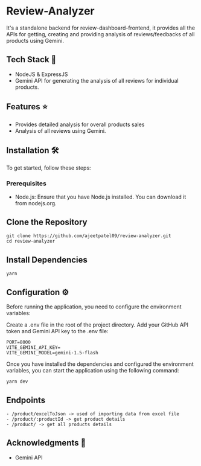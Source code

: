 # Review-Analyzer

It's a standalone backend for review-dashboard-frontend, it provides all the APIs for getting, creating and providing analysis of reviews/feedbacks of all products using Gemini.

## Tech Stack 🚀

- NodeJS & ExpressJS
- Gemini API for generating the analysis of all reviews for individual products.

## Features ⭐
- Provides detailed analysis for overall products sales
- Analysis of all reviews using Gemini.

## Installation 🛠️
To get started, follow these steps:

### Prerequisites
- Node.js: Ensure that you have Node.js installed. You can download it from nodejs.org.

## Clone the Repository
```
git clone https://github.com/ajeetpatel09/review-analyzer.git
cd review-analyzer
```

## Install Dependencies
```
yarn
```

## Configuration ⚙️
Before running the application, you need to configure the environment variables:

Create a .env file in the root of the project directory.
Add your GitHub API token and Gemini API key to the .env file:
```
PORT=8000
VITE_GEMINI_API_KEY=
VITE_GEMINI_MODEL=gemini-1.5-flash
```

Once you have installed the dependencies and configured the environment variables, you can start the application using the following command:
```
yarn dev
```

## Endpoints
```
- /product/excelToJson -> used of importing data from excel file
- /product/:productId -> get product details
- /product/ -> get all products details
```

## Acknowledgments 🙏
- Gemini API